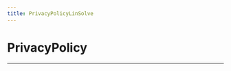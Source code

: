 ```yaml
---
title: PrivacyPolicyLinSolve
---
```



  # PrivacyPolicy

  
  

  
  
  
  
  
  

  
  
  
  
  
  ---


  
  